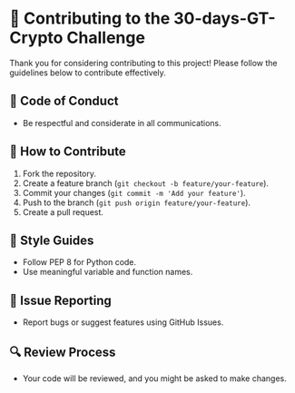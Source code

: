# 🤝 Contributing to the 30-days-GT-Crypto Challenge

Thank you for considering contributing to this project! Please follow the guidelines below to contribute effectively.

## 👥 Code of Conduct
- Be respectful and considerate in all communications.

## 🚀 How to Contribute
1. Fork the repository.
2. Create a feature branch (`git checkout -b feature/your-feature`).
3. Commit your changes (`git commit -m 'Add your feature'`).
4. Push to the branch (`git push origin feature/your-feature`).
5. Create a pull request.

## 📝 Style Guides
- Follow PEP 8 for Python code.
- Use meaningful variable and function names.

## 🐛 Issue Reporting
- Report bugs or suggest features using GitHub Issues.

## 🔍 Review Process
- Your code will be reviewed, and you might be asked to make changes.
